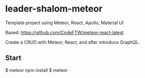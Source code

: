 # leader-shalom-meteor

Template project using Meteor, React, Apollo, Material UI

Based: https://github.com/CodeFTW/meteor-react-latest

Create a CRUD with Meteor, React, and after introduce GraphQL.

## Start
$ meteor npm install
$ meteor
